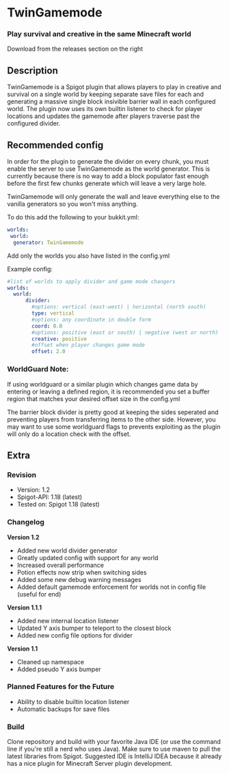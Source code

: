 # TwinGamemode

### Play survival and creative in the same Minecraft world
Download from the releases section on the right

## Description

TwinGamemode is a Spigot plugin that allows players to play in creative and survival on a single world by keeping separate save files for each and generating a massive single block insivible barrier wall in each configured world.
The plugin now uses its own builtin listener to check for player locations and updates the gamemode after players traverse past the configured divider.

## Recommended config

In order for the plugin to generate the divider on every chunk, you must enable the server to use TwinGamemode as the world generator. This is currently because 
there is no way to add a block populator fast enough before the first few chunks generate which will leave a very large hole.

TwinGamemode will only generate the wall and leave everything else to the vanilla generators so you won't miss anything.

To do this add the following to your bukkit.yml:

```YAML
worlds:
 world:
  generator: TwinGamemode
```

Add only the worlds you also have listed in the config.yml

Example config:

```YAML
#list of worlds to apply divider and game mode changers
worlds:
  world:
      divider:
        #options: vertical (east-west) | horizontal (north south)
        type: vertical
        #options: any coordinate in double form
        coord: 0.0
        #options: positive (east or south) | negative (west or north)
        creative: positive
        #offset when player changes game mode
        offset: 2.0
```

### WorldGuard Note:
If using worldguard or a similar plugin which changes game data by entering or leaving a defined region, it is recommended you set a buffer region 
that matches your desired offset size in the config.yml

The barrier block divider is pretty good at keeping the sides seperated and preventing players from transferring items to the other side. However, 
you may want to use some worldguard flags to prevents exploiting as the plugin will only do a location check with the offset.

## Extra

### Revision
- Version: 1.2
- Spigot-API: 1.18 (latest)
- Tested on: Spigot 1.18 (latest)

### Changelog

**Version 1.2**
- Added new world divider generator
- Greatly updated config with support for any world
- Increased overall performance
- Potion effects now strip when switching sides
- Added some new debug warning messages
- Added default gamemode enforcement for worlds not in config file (useful for end)

**Version 1.1.1**
- Added new internal location listener
- Updated Y axis bumper to teleport to the closest block
- Added new config file options for divider

**Version 1.1**
- Cleaned up namespace
- Added pseudo Y axis bumper

### Planned Features for the Future
- Ability to disable builtin location listener
- Automatic backups for save files

### Build
Clone repository and build with your favorite Java IDE 
(or use the command line if you're still a nerd who uses Java). 
Make sure to use maven to pull the latest libraries from Spigot. 
Suggested IDE is IntelliJ IDEA because it already has a nice plugin
for Minecraft Server plugin development.
